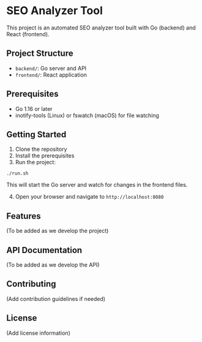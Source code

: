 # SEO Analyzer Tool

This project is an automated SEO analyzer tool built with Go (backend) and React (frontend).

## Project Structure

- `backend/`: Go server and API
- `frontend/`: React application

## Prerequisites

- Go 1.16 or later
- inotify-tools (Linux) or fswatch (macOS) for file watching

## Getting Started

1. Clone the repository
2. Install the prerequisites
3. Run the project:
```
./run.sh
```

This will start the Go server and watch for changes in the frontend files.

4. Open your browser and navigate to `http://localhost:8080`

## Features

(To be added as we develop the project)

## API Documentation

(To be added as we develop the API)

## Contributing

(Add contribution guidelines if needed)

## License

(Add license information)